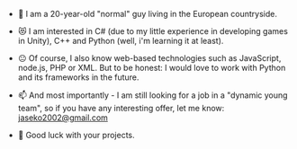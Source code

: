 - 👀 I am a 20-year-old "normal" guy living in the European countryside.

- 😻 I am interested in C# (due to my little experience in developing games in Unity), C++ and Python (well, i'm learning it at least).

- 😐 Of course, I also know web-based technologies such as JavaScript, node.js, PHP or XML. But to be honest: I would love to work with Python and its frameworks in the future.

- 📫 And most importantly - I am still looking for a job in a "dynamic young team", so if you have any interesting offer, let me know: jaseko2002@gmail.com

- 💪 Good luck with your projects.
